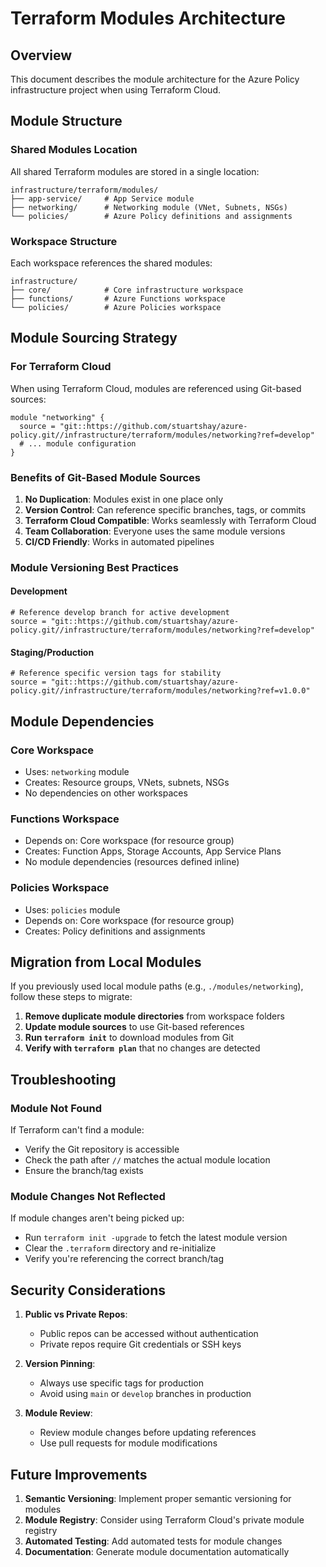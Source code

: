 # Terraform Modules Architecture

## Overview
This document describes the module architecture for the Azure Policy infrastructure project when using Terraform Cloud.

## Module Structure

### Shared Modules Location
All shared Terraform modules are stored in a single location:
```
infrastructure/terraform/modules/
├── app-service/     # App Service module
├── networking/      # Networking module (VNet, Subnets, NSGs)
└── policies/        # Azure Policy definitions and assignments
```

### Workspace Structure
Each workspace references the shared modules:
```
infrastructure/
├── core/            # Core infrastructure workspace
├── functions/       # Azure Functions workspace
└── policies/        # Azure Policies workspace
```

## Module Sourcing Strategy

### For Terraform Cloud
When using Terraform Cloud, modules are referenced using Git-based sources:

```hcl
module "networking" {
  source = "git::https://github.com/stuartshay/azure-policy.git//infrastructure/terraform/modules/networking?ref=develop"
  # ... module configuration
}
```

### Benefits of Git-Based Module Sources
1. **No Duplication**: Modules exist in one place only
2. **Version Control**: Can reference specific branches, tags, or commits
3. **Terraform Cloud Compatible**: Works seamlessly with Terraform Cloud
4. **Team Collaboration**: Everyone uses the same module versions
5. **CI/CD Friendly**: Works in automated pipelines

### Module Versioning Best Practices

#### Development
```hcl
# Reference develop branch for active development
source = "git::https://github.com/stuartshay/azure-policy.git//infrastructure/terraform/modules/networking?ref=develop"
```

#### Staging/Production
```hcl
# Reference specific version tags for stability
source = "git::https://github.com/stuartshay/azure-policy.git//infrastructure/terraform/modules/networking?ref=v1.0.0"
```

## Module Dependencies

### Core Workspace
- Uses: `networking` module
- Creates: Resource groups, VNets, subnets, NSGs
- No dependencies on other workspaces

### Functions Workspace
- Depends on: Core workspace (for resource group)
- Creates: Function Apps, Storage Accounts, App Service Plans
- No module dependencies (resources defined inline)

### Policies Workspace
- Uses: `policies` module
- Depends on: Core workspace (for resource group)
- Creates: Policy definitions and assignments

## Migration from Local Modules

If you previously used local module paths (e.g., `./modules/networking`), follow these steps to migrate:

1. **Remove duplicate module directories** from workspace folders
2. **Update module sources** to use Git-based references
3. **Run `terraform init`** to download modules from Git
4. **Verify with `terraform plan`** that no changes are detected

## Troubleshooting

### Module Not Found
If Terraform can't find a module:
- Verify the Git repository is accessible
- Check the path after `//` matches the actual module location
- Ensure the branch/tag exists

### Module Changes Not Reflected
If module changes aren't being picked up:
- Run `terraform init -upgrade` to fetch the latest module version
- Clear the `.terraform` directory and re-initialize
- Verify you're referencing the correct branch/tag

## Security Considerations

1. **Public vs Private Repos**:
   - Public repos can be accessed without authentication
   - Private repos require Git credentials or SSH keys

2. **Version Pinning**:
   - Always use specific tags for production
   - Avoid using `main` or `develop` branches in production

3. **Module Review**:
   - Review module changes before updating references
   - Use pull requests for module modifications

## Future Improvements

1. **Semantic Versioning**: Implement proper semantic versioning for modules
2. **Module Registry**: Consider using Terraform Cloud's private module registry
3. **Automated Testing**: Add automated tests for module changes
4. **Documentation**: Generate module documentation automatically
